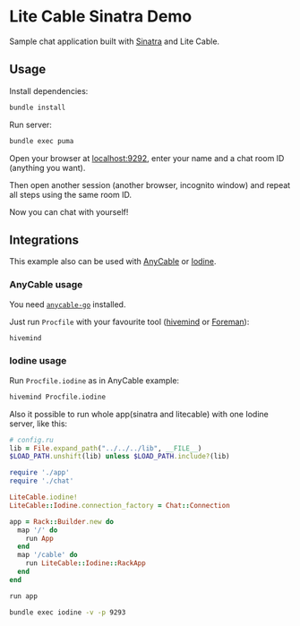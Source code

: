 # Lite Cable Sinatra Demo

Sample chat application built with [Sinatra](http://www.sinatrarb.com) and Lite Cable.

## Usage

Install dependencies:

```sh
bundle install
```

Run server:

```sh
bundle exec puma
```

Open your browser at [localhost:9292](http://localhost:9292), enter your name and a chat room ID (anything you want).

Then open another session (another browser, incognito window) and repeat all steps using the same room ID.

Now you can chat with yourself!


## Integrations
This example also can be used with [AnyCable](http://anycable.io) or [Iodine](https://github.com/boazsegev/iodine).

### AnyCable usage
You need [`anycable-go`](https://github.com/anycable/anycable-go) installed.

Just run `Procfile` with your favourite tool ([hivemind](https://github.com/DarthSim/hivemind) or [Foreman](http://ddollar.github.io/foreman/)):

```sh
hivemind
```

### Iodine usage

Run `Procfile.iodine` as in AnyCable example:

```sh
hivemind Procfile.iodine
```

Also it possible to run whole app(sinatra and litecable) with one Iodine server, like this:

```ruby
# config.ru
lib = File.expand_path("../../../lib", __FILE__)
$LOAD_PATH.unshift(lib) unless $LOAD_PATH.include?(lib)

require './app'
require './chat'

LiteCable.iodine!
LiteCable::Iodine.connection_factory = Chat::Connection

app = Rack::Builder.new do
  map '/' do
    run App
  end
  map '/cable' do
    run LiteCable::Iodine::RackApp
  end
end

run app
```

```sh
bundle exec iodine -v -p 9293
```
